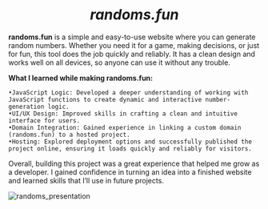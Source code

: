 ### <h1 align="center"><strong><em>randoms.fun</em></strong></h1>

**randoms.fun** is a simple and easy-to-use website where you can generate random numbers. Whether you need it for a game, making decisions, or just for fun, this tool does the job quickly and reliably. It has a clean design and works well on all devices, so anyone can use it without any trouble.

**What I learned while making randoms.fun:**

    •JavaScript Logic: Developed a deeper understanding of working with JavaScript functions to create dynamic and interactive number-generation logic.
    •UI/UX Design: Improved skills in crafting a clean and intuitive interface for users.
    •Domain Integration: Gained experience in linking a custom domain (randoms.fun) to a hosted project.
    •Hosting: Explored deployment options and successfully published the project online, ensuring it loads quickly and reliably for visitors.

Overall, building this project was a great experience that helped me grow as a developer. I gained confidence in turning an idea into a finished website and learned skills that I’ll use in future projects.

![randoms_presentation](https://github.com/user-attachments/assets/2e9ac51b-2672-4c4d-9770-0524e50b86b8)


